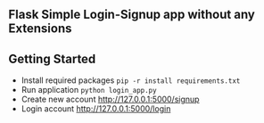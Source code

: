## Flask Simple Login-Signup app without any  Extensions

## Getting Started

- Install required packages `pip -r install requirements.txt`
- Run application `python login_app.py`
- Create new account  http://127.0.0.1:5000/signup
- Login account  http://127.0.0.1:5000/login
